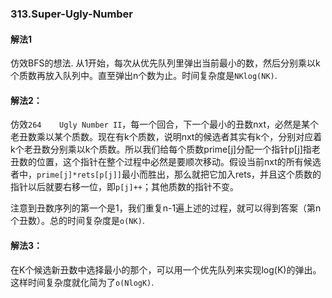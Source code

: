 ### 313.Super-Ugly-Number

#### 解法1
仿效BFS的想法. 从1开始，每次从优先队列里弹出当前最小的数，然后分别乘以k个质数再放入队列中。直至弹出n个数为止。时间复杂度是```NKlog(NK)```.

#### 解法2：
仿效```264	Ugly Number II```，每一个回合，下一个最小的丑数nxt，必然是某个老丑数乘以某个质数。现在有k个质数，说明nxt的候选者其实有k个，分别对应着k个老丑数分别乘以k个质数。所以我们给每个质数prime[j]分配一个指针p[j]指老丑数的位置，这个指针在整个过程中必然是要顺次移动。假设当前nxt的所有候选者中，```prime[j]*rets[p[j]]```最小而胜出，那么就把它加入rets，并且这个质数的指针以后就要右移一位，即```p[j]++```；其他质数的指针不变。

注意到丑数序列的第一个是1，我们重复n-1遍上述的过程，就可以得到答案（第n个丑数）。总的时间复杂度是```o(NK)```.

#### 解法3：
在K个候选新丑数中选择最小的那个，可以用一个优先队列来实现log(K)的弹出。这样时间复杂度就化简为了```o(NlogK)```.
